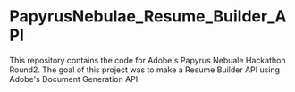 # PapyrusNebulae_Resume_Builder_API
This repository contains the code for Adobe's Papyrus Nebuale Hackathon Round2. The goal of this project was to make a Resume Builder API using Adobe's Document Generation API.
